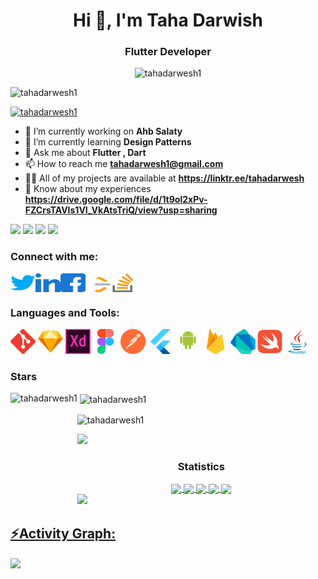 
<h1 align="center">Hi 👋, I'm Taha Darwish</h1>
<h3 align="center">Flutter Developer</h3>

<p align="center"> <img src="https://user-images.githubusercontent.com/88105077/157883808-762a27a1-c1c5-447c-80a1-fb892f511393.png" alt="tahadarwesh1" /> </p>

<p align="left"> <img src="https://komarev.com/ghpvc/?username=tahadarwesh1&label=Profile%20views&color=0e75b6&style=flat" alt="tahadarwesh1" /> </p>

<p align="left"> <a href="https://github.com/ryo-ma/github-profile-trophy"><img src="https://github-profile-trophy.vercel.app/?username=tahadarwesh1&theme=default" alt="tahadarwesh1" /></a> </p>

- 🔭 I’m currently working on **Ahb Salaty**
- 🌱 I’m currently learning **Design Patterns**
- 💬 Ask me about **Flutter , Dart**
- 📫 How to reach me **tahadarwesh1@gmail.com**
- 👨‍💻 All of my projects are available at **https://linktr.ee/tahadarwesh**
- 📄 Know about my experiences **https://drive.google.com/file/d/1t9ol2xPv-FZCrsTAVIs1VI_VkAtsTriQ/view?usp=sharing**

<div> <a href="https://twitter.com/taha_darwesh" target="_blank"><img src="https://img.shields.io/badge/Twitter-1DA1F2?style=for-the-badge&logo=twitter&logoColor=white" target="_blank"></a>
<a href="https://www.linkedin.com/in/taha-darwish" target="_blank"><img src="https://img.shields.io/badge/LinkedIn-0077B5?style=for-the-badge&logo=linkedin&logoColor=white" target="_blank"></a>
<a href="https://github.com/tahadarwesh1" target="_blank"><img src="https://img.shields.io/badge/GitHub-100000?style=for-the-badge&logo=github&logoColor=white" target="_blank"></a>
<a href = "mailto:tahadarwesh1@gmail.com"><img src="https://img.shields.io/badge/-Gmail-%23333?style=for-the-badge&logo=gmail&logoColor=white" target="_blank"></a>
</div><h3 align="left">Connect with me:</h3>
<p align="left">
<a href="https://twitter.com/taha_darwesh" target="blank"><img align="center" src="https://raw.githubusercontent.com/teamedwardforever/Readme-Generator/71f25dd8b98329b168142a6b782a107b75eab178/svg/Social/twitter.svg" alt="taha_darwesh" height="30" width="40" /></a><a href="https://linkedin.com/in/taha-darwish" target="blank"><img align="center" src="https://raw.githubusercontent.com/teamedwardforever/Readme-Generator/71f25dd8b98329b168142a6b782a107b75eab178/svg/Social/linked-in-alt.svg" alt="taha-darwish" height="30" width="40" /></a><a href="https://fb.com/tahadarwesh01" target="blank"><img align="center" src="https://raw.githubusercontent.com/teamedwardforever/Readme-Generator/71f25dd8b98329b168142a6b782a107b75eab178/svg/Social/facebook.svg" alt="tahadarwesh01" height="30" width="40" /></a><a href="https://www.leetcode.com/tahadarwesh" target="blank"><img align="center" src="https://raw.githubusercontent.com/teamedwardforever/Readme-Generator/71f25dd8b98329b168142a6b782a107b75eab178/svg/Social/leet-code.svg" alt="tahadarwesh" height="30" width="40" /></a><a href="https://stackoverflow.com/users/19636297" target="blank"><img align="center" src="https://raw.githubusercontent.com/teamedwardforever/Readme-Generator/71f25dd8b98329b168142a6b782a107b75eab178/svg/Social/stack-overflow.svg" alt="19636297" height="30" width="40" /></a></p>

<h3 align="left">Languages and Tools:</h3>
<p align="left">
<img src="https://raw.githubusercontent.com/teamedwardforever/Readme-Generator/71f25dd8b98329b168142a6b782a107b75eab178/svg/Skills/Other/git-scm-icon.svg" alt="Git" width="40" height="40"/>
<img src="https://raw.githubusercontent.com/teamedwardforever/Readme-Generator/71f25dd8b98329b168142a6b782a107b75eab178/svg/Skills/Software/sketchapp-icon.svg" alt="Sketchapp" width="40" height="40"/>
<img src="https://raw.githubusercontent.com/teamedwardforever/Readme-Generator/71f25dd8b98329b168142a6b782a107b75eab178/svg/Skills/Software/adobe-xd.svg" alt="Adobe-Xd" width="40" height="40"/>
<img src="https://raw.githubusercontent.com/teamedwardforever/Readme-Generator/71f25dd8b98329b168142a6b782a107b75eab178/svg/Skills/Software/figma-icon.svg" alt="Figma" width="40" height="40"/>
<img src="https://raw.githubusercontent.com/teamedwardforever/Readme-Generator/71f25dd8b98329b168142a6b782a107b75eab178/svg/Skills/Software/getpostman-icon.svg" alt="Postman" width="40" height="40"/>
<img src="https://raw.githubusercontent.com/teamedwardforever/Readme-Generator/71f25dd8b98329b168142a6b782a107b75eab178/svg/Skills/Mobile/flutterio-icon.svg" alt="Flutter" width="40" height="40"/>
<img src="https://raw.githubusercontent.com/teamedwardforever/Readme-Generator/71f25dd8b98329b168142a6b782a107b75eab178/svg/Skills/Mobile/android-original-wordmark.svg" alt="Android" width="40" height="40"/>
<img src="https://raw.githubusercontent.com/teamedwardforever/Readme-Generator/71f25dd8b98329b168142a6b782a107b75eab178/svg/Skills/BackendService/firebase-icon.svg" alt="Firebase" width="40" height="40"/>
<img src="https://raw.githubusercontent.com/teamedwardforever/Readme-Generator/71f25dd8b98329b168142a6b782a107b75eab178/svg/Skills/Mobile/dartlang-icon.svg" alt="Dart" width="40" height="40"/>
<img src="https://raw.githubusercontent.com/teamedwardforever/Readme-Generator/71f25dd8b98329b168142a6b782a107b75eab178/svg/Skills/Languages/swift-original.svg" alt="Swift" width="40" height="40"/>
<img src="https://raw.githubusercontent.com/teamedwardforever/Readme-Generator/71f25dd8b98329b168142a6b782a107b75eab178/svg/Skills/Languages/java-original.svg" alt="Java" width="40" height="40"/>
</p>

<h3 align="left">Stars</h3>
<img align="left" height="180em" src="https://github-readme-stats.vercel.app/api/top-langs/?username=tahadarwesh1&layout=compact&theme=default" alt=tahadarwesh1 />

<p>&nbsp;<img align="center" height="180em" src="https://github-readme-stats.vercel.app/api?username=tahadarwesh1&show_icons=true&locale=en&theme=" alt="tahadarwesh1" /></p>

<p><img align="center" height="180em" src="https://github-readme-streak-stats.herokuapp.com/?user=tahadarwesh1&theme=" alt="tahadarwesh1" /></p>

<img src="https://user-images.githubusercontent.com/73097560/115834477-dbab4500-a447-11eb-908a-139a6edaec5c.gif"><h3 align="center">Statistics</h3>
<div align="center">
<a href="https://github.com/tahadarwesh1">
<img align="center" src="http://github-profile-summary-cards.vercel.app/api/cards/stats?username=tahadarwesh1&theme=2077" height="180em" />
<img align="center" src="http://github-profile-summary-cards.vercel.app/api/cards/most-commit-language?username=tahadarwesh1&theme=2077" height="180em" />
<img align="center" src="http://github-profile-summary-cards.vercel.app/api/cards/repos-per-language?username=tahadarwesh1&theme=2077" height="180em" />
<img align="center" src="http://github-profile-summary-cards.vercel.app/api/cards/productive-time?username=tahadarwesh1&theme=2077" height="180em" />
<img align="center" src="http://github-profile-summary-cards.vercel.app/api/cards/profile-details?username=tahadarwesh1&theme=2077" height="180em" />
</div>
<img src="https://user-images.githubusercontent.com/73097560/115834477-dbab4500-a447-11eb-908a-139a6edaec5c.gif"><h2 align="left">⚡Activity Graph:</h2>
<img align="center" src="https://github-readme-activity-graph.vercel.app/graph?username=tahadarwesh1&theme=default"/>
